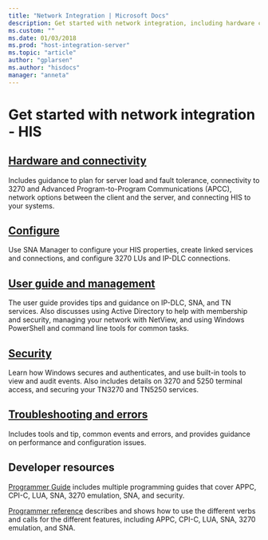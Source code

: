```yaml
---
title: "Network Integration | Microsoft Docs"
description: Get started with network integration, including hardware connectivity, configuring connections, user guides, securing your network, troubleshooting and errors, and programming references for Host Integration Server (HIS)
ms.custom: ""
ms.date: 01/03/2018
ms.prod: "host-integration-server"
ms.topic: "article"
author: "gplarsen"
ms.author: "hisdocs"
manager: "anneta"
---
```


# Get started with network integration - HIS

## [Hardware and connectivity](hardware-connectivity-planning.md)

Includes guidance to plan for server load and fault tolerance, connectivity to 3270 and Advanced Program-to-Program Communications (APCC), network options between the client and the server, and connecting HIS to your systems.

## [Configure](network-integration-configuration-1.md)

Use SNA Manager to configure your HIS properties, create linked services and connections, and configure 3270 LUs and IP-DLC connections. 

## [User guide and management](network-integration-operations-2.md)

The user guide provides tips and guidance on IP-DLC, SNA, and TN services. Also discusses using Active Directory to help with membership and security, managing your network with NetView, and using Windows PowerShell and command line tools for common tasks.

## [Security](network-integration-security-2.md)

Learn how Windows secures and authenticates, and use built-in tools to view and audit events. Also includes details on 3270 and 5250 terminal access, and securing your TN3270 and TN5250 services. 

## [Troubleshooting and errors](network-integration-troubleshooting-1.md)

Includes tools and tip, common events and errors, and provides guidance on performance and configuration issues.

## Developer resources

[Programmer Guide](network-integration-programmer-s-guide2.md) includes multiple programming guides that cover APPC, CPI-C, LUA, SNA, 3270 emulation, SNA, and security. 

[Programmer reference](network-integration-programmer-s-reference2.md) describes and shows how to use the different verbs and calls for the different features, including APPC, CPI-C, LUA, SNA, 3270 emulation, and SNA.  
